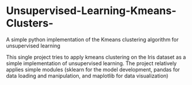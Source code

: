 # Unsupervised-Learning-Kmeans-Clusters-
A simple python implementation of the Kmeans clustering algorithm for unsupervised learning 

This single project tries to apply kmeans clustering on the Iris dataset as a simple implementation of unsupervised learning.
The project relatively applies simple modules (sklearn for the model development, pandas for data loading and manipulation, and maplotlib for data visualization) 
